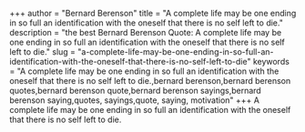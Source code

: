 +++
author = "Bernard Berenson"
title = "A complete life may be one ending in so full an identification with the oneself that there is no self left to die."
description = "the best Bernard Berenson Quote: A complete life may be one ending in so full an identification with the oneself that there is no self left to die."
slug = "a-complete-life-may-be-one-ending-in-so-full-an-identification-with-the-oneself-that-there-is-no-self-left-to-die"
keywords = "A complete life may be one ending in so full an identification with the oneself that there is no self left to die.,bernard berenson,bernard berenson quotes,bernard berenson quote,bernard berenson sayings,bernard berenson saying,quotes, sayings,quote, saying, motivation"
+++
A complete life may be one ending in so full an identification with the oneself that there is no self left to die.
